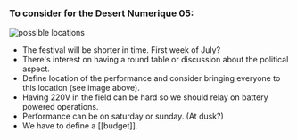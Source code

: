 ### To consider for the Desert Numerique 05:

![possible locations](https://raw.github.com/alejoduque/dronetones/master/imgs/possible_locations_opt.png)
- The festival will be shorter in time. First week of July?
- There's interest on having a round table or discussion about the political aspect.
- Define location of the performance and consider bringing everyone to this location (see image above).
- Having 220V in the field can be hard so we should relay on battery powered operations.
- Performance can be on saturday or sunday. (At dusk?)
- We have to define a [[budget]].